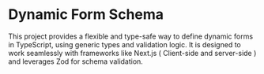 # Dynamic Form Schema

This project provides a flexible and type-safe way to define dynamic forms in TypeScript, using generic types and validation logic. It is designed to work seamlessly with frameworks like Next.js ( Client-side and server-side ) and leverages Zod for schema validation.
